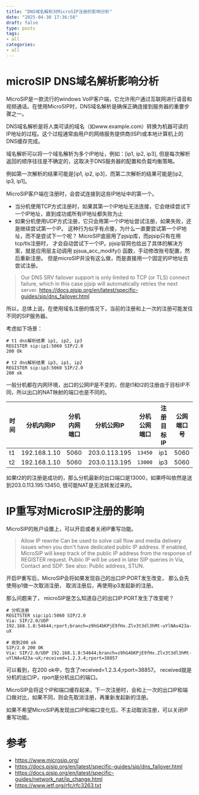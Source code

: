 ```yaml
---
title: "DNS域名解析对MicroSIP注册的影响分析"
date: "2025-04-30 17:36:58"
draft: false
type: posts
tags:
- all
categories:
- all
---
```


# microSIP DNS域名解析影响分析

MicroSIP是一款流行的windows VoIP客户端，它允许用户通过互联网进行语音和视频通话。在使用MicroSIP时，DNS域名解析是确保正确连接到服务器的重要步骤之一。

DNS域名解析是将人类可读的域名（如www.example.com）转换为机器可读的IP地址的过程。这个过程通常由用户的网络服务提供商(ISP)或本地计算机上的DNS缓存完成。

域名解析可以将一个域名解析为多个IP地址，例如：[ip1, ip2, ip3], 但是每次解析返回的顺序往往是不确定的，这取决于DNS服务器的配置和负载均衡策略。

例如第一次解析的结果可能是[ip1, ip2, ip3]，而第二次解析的结果可能是[ip2, ip3, ip1]。

MicroSIP客户端在注册时，会尝试连接到这些IP地址中的第一个。

- 当分机使用TCP方式注册时，如果其第一个IP地址无法连接，它会继续尝试下一个IP地址，直到成功或所有IP地址都失败为止
- 如果分机使用UDP方式注册，它只会用第一个IP地址尝试注册，如果失败，还是继续尝试第一个IP。 这种行为似乎有点傻，为什么一直要尝试第一个IP地址，而不是尝试下一个呢？ MicroSIP底层用了pjsip库，而pjsip只有在用tcp/tls注册时， 才会自动尝试下一个IP。pjsip官网也给出了具体的解决方案，就是应用层主动调用 pjsua_acc_modify() 函数，手动修改账号配置，然后重新注册。 但是microSIP并没有这么做，而是直接用一个固定的IP地址去尝试注册。

> Our DNS SRV failover support is only limited to TCP (or TLS) connect failure, which in this case pjsip will automatically retries the next server.
> https://docs.pjsip.org/en/latest/specific-guides/sip/dns_failover.html

所以，总体上说。在使用域名注册的情况下，当前的注册和上一次的注册可能发往不同的SIP服务器。

考虑如下场景：
```
# t1 dns解析结果 ip1, ip2, ip3
REGISTER sip:ip1:5060 SIP/2.0
200 Ok

# t2 dns解析结果 ip3, ip1, ip2
REGISTER sip:ip3:5060 SIP/2.0
200 ok
```

一般分机都在内网环境，出口的公网IP是不变的，但是t1和t2的注册由于目标IP不同，所以出口的NAT映射的端口也是不同的。

| 时间 | 分机内网IP | 分机内网端口 | 分机公网IP | 分机公网端口 | 注册目标IP  | 公网端口号 |
| ---- | ------- | ---------- | -------- | ---------- | -------- | -------- |
| t1 | 192.168.1.10 | 5060 | 203.0.113.195  | `13450`       | ip1    | 5060 |
| t2 | 192.168.1.10 | 5060 | 203.0.113.195  | `13000`       | ip3    | 5060 |

如果t2的的注册是成功的，那么分机最新的出口端口是13000，如果呼叫依然是送到203.0.113.195:13450, 很可能NAT是无法转发过来的。


# IP重写对MicroSIP注册的影响

MicroSIP的账户设置上，可以开启或者关闭IP重写功能。

> Allow IP rewrite
> Can be used to solve call flow and media delivery issues when you don't have dedicated public IP address. If enabled, MicroSIP will keep track of the public IP address from the response of REGISTER request. Public IP will be used in later SIP queries in Via, Contact and SDP.
> See also: Public address, STUN.

开启IP重写后，MicroSIP会将如果发现自己的出口IP:PORT发生改变， 那么会先使用ip1做一次取消注册， 取消注册后，再使用ip3发起新的注册。

那么问题来了， microSIP是怎么知道自己的出口IP:PORT发生了改变呢？

```
# 分机注册
REGITSTER sip:ip1:5060 SIP/2.0
Via: SIP/2.0/UDP 192.168.1.8:54644;rport;branch=z9hG4bKPjE9fHx.Zlv3t3dl3hMt-uYlNAv423a-uX

# 收到200 ok
SIP/2.0 200 OK
Via: SIP/2.0/UDP 192.168.1.8:54644;branch=z9hG4bKPjE9fHx.Zlv3t3dl3hMt-uYlNAv423a-uX;received=1.2.3.4;rport=38857
```

可以看到，在200 ok中，包含了received=1.2.3.4;rport=38857。 received就是分机的出口IP，rport是分机出口的端口。

MicroSIP会将这个IP和端口缓存起来，下一次注册时，会和上一次的出口IP和端口做对比，如果不同，则会先取消注册，再重新发起新的注册。

如果不希望MicroSIP再发现出口IP和端口变化后，不主动取消注册，可以关闭IP重写功能。

# 参考
- https://www.microsip.org/
- https://docs.pjsip.org/en/latest/specific-guides/sip/dns_failover.html
- https://docs.pjsip.org/en/latest/specific-guides/network_nat/ip_change.html
- https://www.ietf.org/rfc/rfc3263.txt